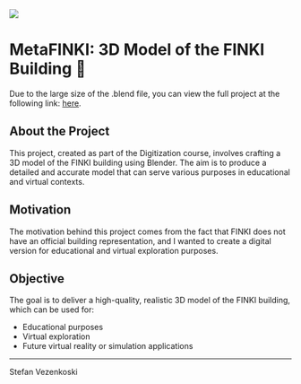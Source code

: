 <div style="text-align:left;">
  <img src="https://readme-typing-svg.herokuapp.com/?font=Righteous&size=35&color=00FF00&vCenter=true&width=500&height=70&duration=5000&lines=Welcome+to+MetaFINKI!🚀;" />
</div>

# MetaFINKI: 3D Model of the FINKI Building 🚀

Due to the large size of the .blend file, you can view the full project at the following link:  [here](https://drive.google.com/drive/folders/1an9xC-bBW2eGpACpagVCNyltI-dhCQcx).

## About the Project
This project, created as part of the Digitization course, involves crafting a 3D model of the FINKI building using Blender. The aim is to produce a detailed and accurate model that can serve various purposes in educational and virtual contexts.

## Motivation
The motivation behind this project comes from the fact that FINKI does not have an official building representation, and I wanted to create a digital version for educational and virtual exploration purposes. 

## Objective
The goal is to deliver a high-quality, realistic 3D model of the FINKI building, which can be used for:

- Educational purposes
- Virtual exploration
- Future virtual reality or simulation applications

<hr>

Stefan Vezenkoski
